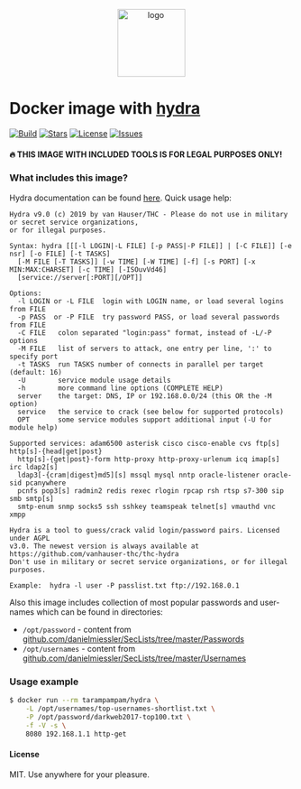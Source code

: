 <p align="center">
  <img alt="logo" src="https://hsto.org/webt/9d/em/q3/9demq3clqvs6k2rkivlrxqxl75o.png" width="120" height="120" />
</p>

# Docker image with [hydra][hydra]

[![Build][badge_build]][link_build]
[![Stars][badge_pulls]][link_pulls]
[![License][badge_license]][link_license]
[![Issues][badge_issues]][link_issues]

#### :fire: THIS IMAGE WITH INCLUDED TOOLS IS FOR LEGAL PURPOSES ONLY!

### What includes this image?

Hydra documentation can be found [here][hydra]. Quick usage help:

```
Hydra v9.0 (c) 2019 by van Hauser/THC - Please do not use in military or secret service organizations, 
or for illegal purposes.

Syntax: hydra [[[-l LOGIN|-L FILE] [-p PASS|-P FILE]] | [-C FILE]] [-e nsr] [-o FILE] [-t TASKS] 
  [-M FILE [-T TASKS]] [-w TIME] [-W TIME] [-f] [-s PORT] [-x MIN:MAX:CHARSET] [-c TIME] [-ISOuvVd46] 
  [service://server[:PORT][/OPT]]

Options:
  -l LOGIN or -L FILE  login with LOGIN name, or load several logins from FILE
  -p PASS  or -P FILE  try password PASS, or load several passwords from FILE
  -C FILE   colon separated "login:pass" format, instead of -L/-P options
  -M FILE   list of servers to attack, one entry per line, ':' to specify port
  -t TASKS  run TASKS number of connects in parallel per target (default: 16)
  -U        service module usage details
  -h        more command line options (COMPLETE HELP)
  server    the target: DNS, IP or 192.168.0.0/24 (this OR the -M option)
  service   the service to crack (see below for supported protocols)
  OPT       some service modules support additional input (-U for module help)

Supported services: adam6500 asterisk cisco cisco-enable cvs ftp[s] http[s]-{head|get|post} 
  http[s]-{get|post}-form http-proxy http-proxy-urlenum icq imap[s] irc ldap2[s] 
  ldap3[-{cram|digest}md5][s] mssql mysql nntp oracle-listener oracle-sid pcanywhere 
  pcnfs pop3[s] radmin2 redis rexec rlogin rpcap rsh rtsp s7-300 sip smb smtp[s] 
  smtp-enum snmp socks5 ssh sshkey teamspeak telnet[s] vmauthd vnc xmpp

Hydra is a tool to guess/crack valid login/password pairs. Licensed under AGPL
v3.0. The newest version is always available at https://github.com/vanhauser-thc/thc-hydra
Don't use in military or secret service organizations, or for illegal purposes.

Example:  hydra -l user -P passlist.txt ftp://192.168.0.1
```

Also this image includes collection of most popular passwords and user-names which can be found in directories:

- `/opt/password` - content from [github.com/danielmiessler/SecLists/tree/master/Passwords](https://github.com/danielmiessler/SecLists/tree/master/Passwords)
- `/opt/usernames` - content from [github.com/danielmiessler/SecLists/tree/master/Usernames](https://github.com/danielmiessler/SecLists/tree/master/Usernames)

### Usage example

```bash
$ docker run --rm tarampampam/hydra \
    -L /opt/usernames/top-usernames-shortlist.txt \
    -P /opt/password/darkweb2017-top100.txt \
    -f -V -s \
    8080 192.168.1.1 http-get
```

#### License

MIT. Use anywhere for your pleasure.

[badge_build]:https://img.shields.io/docker/build/tarampampam/hydra.svg?style=flat&maxAge=30
[badge_pulls]:https://img.shields.io/docker/pulls/tarampampam/hydra.svg?style=flat&maxAge=30
[badge_license]:https://img.shields.io/github/license/tarampampam/hydra-docker.svg?style=flat&maxAge=30
[badge_issues]:https://img.shields.io/github/issues/tarampampam/hydra-docker.svg?style=flat&maxAge=30
[link_build]:https://hub.docker.com/r/tarampampam/hydra/builds/
[link_pulls]:https://hub.docker.com/r/tarampampam/hydra/
[link_license]:https://github.com/tarampampam/hydra-docker/blob/master/LICENSE
[link_issues]:https://github.com/tarampampam/hydra-docker/issues
[docker_hub]:https://hub.docker.com/r/tarampampam/hydra-docker/
[hydra]:https://github.com/vanhauser-thc/thc-hydra
[livereload]:https://chrome.google.com/webstore/detail/livereload/jnihajbhpnppcggbcgedagnkighmdlei
